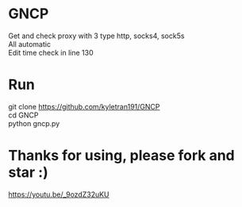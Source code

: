 # GNCP
Get and check proxy with 3 type http, socks4, sock5s
<br>
All automatic
<br>
Edit time check in line 130 
# Run
git clone https://github.com/kyletran191/GNCP
<br>
cd GNCP
<br>
python gncp.py
# Thanks for using, please fork and star :)

https://youtu.be/_9ozdZ32uKU
